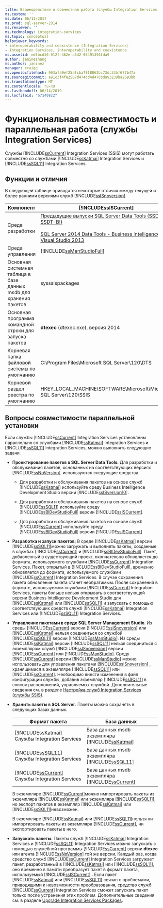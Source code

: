 ```yaml
---
title: Взаимодействие и совместная работа (службы Integration Services) | Документация Майкрософт
ms.custom: ''
ms.date: 06/13/2017
ms.prod: sql-server-2014
ms.reviewer: ''
ms.technology: integration-services
ms.topic: conceptual
helpviewer_keywords:
- interoperability and coexistence [Integration Services]
- Integration Services, interoperability and coexistence
ms.assetid: edfbcd56-012f-462e-a542-95491394fda9
author: janinezhang
ms.author: janinez
manager: craigg
ms.openlocfilehash: 903afa9ef25afcba7818862bc73dc33bf677b47a
ms.sourcegitcommit: a91c3f4fe2587d474cd4d470bda93239ba2693bb
ms.translationtype: MT
ms.contentlocale: ru-RU
ms.lasthandoff: 06/14/2019
ms.locfileid: "67140822"
---
```

# <a name="interoperability-and-coexistence-integration-services"></a>Функциональная совместимость и параллельная работа (службы Integration Services)
  Службы [!INCLUDE[ssCurrent](../../includes/sscurrent-md.md)] Integration Services (SSIS) могут работать совместно со службами [!INCLUDE[ssKatmai](../../includes/sskatmai-md.md)] Integration Services и [!INCLUDE[ssSQL11](../../includes/sssql11-md.md)] Integration Services.  
  
## <a name="features-and-differences"></a>Функции и отличия  
 В следующей таблице приводятся некоторые отличия между текущей и более ранними версиями служб [!INCLUDE[ssISnoversion](../../includes/ssisnoversion-md.md)].  
  
|Компонент|[!INCLUDE[ssISCurrent](../../includes/ssiscurrent-md.md)]|[!INCLUDE[ssISversion11](../../includes/ssisversion11-md.md)]|[!INCLUDE[ssISversion10](../../includes/ssisversion10-md.md)]|  
|-------------|-------------------------------|---------------------------------|---------------------------------|  
|Среда разработки|[Предыдущие выпуски SQL Server Data Tools (SSDT и SSDT-BI)](https://docs.microsoft.com/sql/ssdt/previous-releases-of-sql-server-data-tools-ssdt-and-ssdt-bi?view=sql-server-2014)<br /><br /> [SQL Server 2014 Data Tools - Business Intelligence для Visual Studio 2013](https://www.microsoft.com/download/details.aspx?id=42313)|[SQL Server Data Tools для Visual Studio 2010](https://msdn.microsoft.com/library/hh500335\(v=vs.103\).aspx)<br /><br /> [SQL Server Data Tools - Business Intelligence для Visual Studio 2012](https://www.microsoft.com/download/details.aspx?id=36843)|Среда Business Intelligence Development Studio ([!INCLUDE[msCoName](../../includes/msconame-md.md)] [!INCLUDE[vsOrcas](../../includes/vsorcas-md.md)])|  
|Среда управления|[!INCLUDE[ssManStudioFull](../../includes/ssmanstudiofull-md.md)]|[!INCLUDE[ssManStudioFull](../../includes/ssmanstudiofull-md.md)]|[!INCLUDE[ssManStudioFull](../../includes/ssmanstudiofull-md.md)]|  
|Основная системная таблица в базе данных msdb для хранения пакетов|sysssispackages|sysssispackages|sysssispackages|  
|Основная программа командной строки для запуска пакетов|**dtexec** (dtexec.exe), версия 2014|**dtexec** (dtexec.exe), версия 2012|**dtexec** (dtexec.exe), версия 2008|  
|Корневая папка файловой системы по умолчанию|C:\Program Files\Microsoft SQL Server\120\DTS|C:\Program Files\Microsoft SQL Server\110\DTS|C:\Program Files\Microsoft SQL Server\100\DTS|  
|Корневой раздел реестра по умолчанию|HKEY_LOCAL_MACHINE\SOFTWARE\Microsoft\Microsoft SQL Server\120\SSIS|HKEY_LOCAL_MACHINE\SOFTWARE\Microsoft\Microsoft SQL Server\110\SSIS|HKEY_LOCAL_MACHINE\SOFTWARE\Microsoft\Microsoft SQL Server\100\SSIS|  
  
## <a name="side-by-side-compatibility-issues"></a>Вопросы совместимости параллельной установки  
 Если службы [!INCLUDE[ssCurrent](../../includes/sscurrent-md.md)] Integration Services установлены параллельно со службами [!INCLUDE[ssKatmai](../../includes/sskatmai-md.md)] Integration Services и [!INCLUDE[ssSQL11](../../includes/sssql11-md.md)] Integration Services, можно выполнять следующие задачи.  
  
-   **Проектирование пакетов в SQL Server Data Tools**. Для разработки и обслуживания пакетов, основанных на соответствующих версиях [!INCLUDE[ssNoVersion](../../includes/ssnoversion-md.md)], используются следующие средства.  
  
    -   Для разработки и обслуживания пакетов на основе служб [!INCLUDE[ssKatmai](../../includes/sskatmai-md.md)] используйте среду Business Intelligence Development Studio версии [!INCLUDE[ssISversion10](../../includes/ssisversion10-md.md)].  
  
    -   Для разработки и обслуживания пакетов на основе служб [!INCLUDE[ssSQL11](../../includes/sssql11-md.md)] используйте среду [!INCLUDE[ssBIDevStudioFull](../../includes/ssbidevstudiofull-md.md)] версии [!INCLUDE[ssISCurrent](../../includes/ssiscurrent-md.md)].  
  
    -   Для разработки и обслуживания пакетов на основе служб [!INCLUDE[ssCurrent](../../includes/sscurrent-md.md)] используйте среду [!INCLUDE[ssBIDevStudioFull](../../includes/ssbidevstudiofull-md.md)] версии [!INCLUDE[ssISCurrent](../../includes/ssiscurrent-md.md)].  
  
-   **Разработка и запуск пакетов**; В среде [!INCLUDE[ssKatmai](../../includes/sskatmai-md.md)] версии [!INCLUDE[ssSQL11](../../includes/sssql11-md.md)]можно загружать и выполнять пакеты, созданные в службах [!INCLUDE[ssCurrent](../../includes/sscurrent-md.md)] и [!INCLUDE[ssBIDevStudioFull](../../includes/ssbidevstudiofull-md.md)]. Пакет, добавленный в существующий проект, окончательно обновляется до формата, используемого службами [!INCLUDE[ssCurrent](../../includes/sscurrent-md.md)] Integration Services. Пакет, открытый в [!INCLUDE[ssBIDevStudioFull](../../includes/ssbidevstudiofull-md.md)], временно обновляется до формата, используемого службами [!INCLUDE[ssCurrent](../../includes/sscurrent-md.md)] Integration Services. В случае сохранения пакета обновление пакета станет необратимым. После сохранения в формате, используемом службами [!INCLUDE[ssCurrent](../../includes/sscurrent-md.md)] Integration Services, пакеты больше нельзя открывать в соответствующей версии Business Intelligence Development Studio для [!INCLUDE[ssKatmai](../../includes/sskatmai-md.md)] или [!INCLUDE[ssSQL11](../../includes/sssql11-md.md)] и запускать с помощью соответствующих средств служб [!INCLUDE[ssKatmai](../../includes/sskatmai-md.md)] Integration Services или [!INCLUDE[ssSQL11](../../includes/sssql11-md.md)] Integration Services.  
  
-   **Управление пакетами в среде SQL Server Management Studio**. Из среды [!INCLUDE[ssCurrent](../../includes/sscurrent-md.md)] версии [!INCLUDE[ssISnoversion](../../includes/ssisnoversion-md.md)] или [!INCLUDE[ssKatmai](../../includes/sskatmai-md.md)] нельзя соединиться со службой [!INCLUDE[ssSQL11](../../includes/sssql11-md.md)] версии [!INCLUDE[ssManStudio](../../includes/ssmanstudio-md.md)]. Из среды [!INCLUDE[ssKatmai](../../includes/sskatmai-md.md)] версии [!INCLUDE[ssSQL11](../../includes/sssql11-md.md)] нельзя соединиться с экземпляром служб [!INCLUDE[ssISnoversion](../../includes/ssisnoversion-md.md)] версии [!INCLUDE[ssCurrent](../../includes/sscurrent-md.md)] или [!INCLUDE[ssManStudio](../../includes/ssmanstudio-md.md)]. Среду [!INCLUDE[ssCurrent](../../includes/sscurrent-md.md)] версии [!INCLUDE[ssManStudio](../../includes/ssmanstudio-md.md)] можно использовать для управления пакетами [!INCLUDE[ssISnoversion](../../includes/ssisnoversion-md.md)] , хранящимися в экземпляре [!INCLUDE[ssSQL11](../../includes/sssql11-md.md)] или [!INCLUDE[ssCurrent](../../includes/sscurrent-md.md)]. Необходимо внести изменения в файл конфигурации службы, добавив экземпляр [!INCLUDE[ssSQL11](../../includes/sssql11-md.md)] в список расположений, управляемых службой. Дополнительные сведения см. в разделе [Настройка служб Integration Services (службы SSIS)](../service/integration-services-service-ssis-service.md).  
  
-   **Хранить пакеты в SQL Server**. Пакеты можно сохранять в следующих базах данных.  
  
    |Формат пакета|База данных|  
    |--------------------|--------------|  
    |[!INCLUDE[ssKatmai](../../includes/sskatmai-md.md)] Службы Integration Services|База данных msdb экземпляра [!INCLUDE[ssKatmai](../../includes/sskatmai-md.md)]|  
    |[!INCLUDE[ssSQL11](../../includes/sssql11-md.md)] Службы Integration Services|База данных msdb экземпляра [!INCLUDE[ssSQL11](../../includes/sssql11-md.md)]|  
    |[!INCLUDE[ssCurrent](../../includes/sscurrent-md.md)] Службы Integration Services|База данных msdb экземпляра [!INCLUDE[ssCurrent](../../includes/sscurrent-md.md)]|  
  
     В экземпляре [!INCLUDE[ssCurrent](../../includes/sscurrent-md.md)]можно импортировать пакеты из экземпляра [!INCLUDE[ssKatmai](../../includes/sskatmai-md.md)] или экземпляра [!INCLUDE[ssSQL11](../../includes/sssql11-md.md)], но экспорт пакетов в экземпляр [!INCLUDE[ssKatmai](../../includes/sskatmai-md.md)] или [!INCLUDE[ssSQL11](../../includes/sssql11-md.md)]невозможен.  
  
     В экземпляре [!INCLUDE[ssKatmai](../../includes/sskatmai-md.md)] или [!INCLUDE[ssSQL11](../../includes/sssql11-md.md)]нельзя ни импортировать пакеты из экземпляра [!INCLUDE[ssCurrent](../../includes/sscurrent-md.md)], ни экспортировать пакеты в него.  
  
-   **Запускать пакеты**. Пакеты служб [!INCLUDE[ssKatmai](../../includes/sskatmai-md.md)] Integration Services и [!INCLUDE[ssSQL11](../../includes/sssql11-md.md)] Integration Services можно запускать с помощью служебной программы [!INCLUDE[ssCurrent](../../includes/sscurrent-md.md)] версии **dtexec** или агента [!INCLUDE[ssNoVersion](../../includes/ssnoversion-md.md)] той же версии. Каждый раз, когда средство служб [!INCLUDE[ssCurrent](../../includes/sscurrent-md.md)] Integration Services загружает пакет, разработанный в [!INCLUDE[ssKatmai](../../includes/sskatmai-md.md)] или [!INCLUDE[ssSQL11](../../includes/sssql11-md.md)], оно временно в памяти преобразует пакет в формат пакета, используемый [!INCLUDE[ssISCurrent](../../includes/ssiscurrent-md.md)] . Если пакет [!INCLUDE[ssKatmai](../../includes/sskatmai-md.md)] или [!INCLUDE[ssSQL11](../../includes/sssql11-md.md)] связан с проблемами, приводящими к невозможности преобразования, средство служб [!INCLUDE[ssCurrent](../../includes/sscurrent-md.md)] Integration Services сможет запускать пакет только после устранения этих проблем. Дополнительные сведения см. в разделе [Upgrade Integration Services Packages](upgrade-integration-services-packages.md).  
  
  
